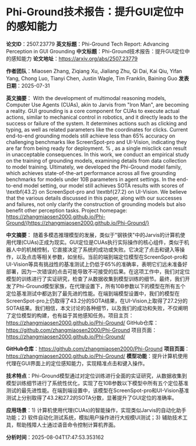 # Phi-Ground技术报告：提升GUI定位中的感知能力

**论文ID**：2507.23779
**英文标题**：Phi-Ground Tech Report: Advancing Perception in GUI Grounding
**中文标题**：Phi-Ground技术报告：提升GUI定位中的感知能力
**论文地址**：https://arxiv.org/abs/2507.23779

**作者团队**：Miaosen Zhang, Ziqiang Xu, Jialiang Zhu, Qi Dai, Kai Qiu, Yifan Yang, Chong Luo, Tianyi Chen, Justin Wagle, Tim Franklin, Baining Guo
**发表日期**：2025-07-31

**英文摘要**：
With the development of multimodal reasoning models, Computer Use Agents
(CUAs), akin to Jarvis from "Iron Man", are becoming a reality. GUI
grounding is a core component for CUAs to execute actual actions, similar to
mechanical control in robotics, and it directly leads to the success or
failure of the system. It determines actions such as clicking and typing, as
well as related parameters like the coordinates for clicks. Current end-to-end
grounding models still achieve less than 65\% accuracy on challenging
benchmarks like ScreenSpot-pro and UI-Vision, indicating they are far from
being ready for deployment. % , as a single misclick can result in
unacceptable consequences. In this work, we conduct an empirical study on the
training of grounding models, examining details from data collection to model
training. Ultimately, we developed the Phi-Ground model family, which
achieves state-of-the-art performance across all five grounding benchmarks
for models under 10B parameters in agent settings. In the end-to-end model
setting, our model still achieves SOTA results with scores of \textbf{43.2}
on ScreenSpot-pro and \textbf{27.2} on UI-Vision. We believe that the
various details discussed in this paper, along with our successes and
failures, not only clarify the construction of grounding models but also
benefit other perception tasks. Project homepage:
https://zhangmiaosen2000.github.io/Phi-Ground/{https://zhangmiaosen2000.github.io/Phi-Ground/}

**中文摘要**：
随着多模态推理模型的发展，类似于"钢铁侠"中的Jarvis的计算机使用代理(CUAs)正成为现实。GUI定位是CUAs执行实际操作的核心组件，类似于机器人中的机械控制，它直接决定了系统的成功或失败。它决定了点击和键入等操作，以及点击等相关参数，如坐标。当前的端到端定位模型在ScreenSpot-pro和UI-Vision等具有挑战性的基准测试上仍低于65%的准确率，表明它们远未准备好部署，因为一次错误的点击可能导致不可接受的后果。在这项工作中，我们对定位模型的训练进行了实证研究，检查了从数据收集到模型训练的细节。最终，我们开发了Phi-Ground模型家族，在代理设置下，所有10B参数以下的模型在所有五个定位基准测试中都达到了最先进的性能。在端到端模型设置中，我们的模型在ScreenSpot-pro上仍取得了43.2分的SOTA结果，在UI-Vision上取得了27.2分的SOTA结果。我们相信，本文讨论的各种细节，以及我们的成功和失败，不仅阐明了定位模型的构建，也有益于其他感知任务。项目主页：https://zhangmiaosen2000.github.io/Phi-Ground/ GitHub仓库：https://github.com/zhangmiaosen2000/Phi-Ground 项目页面：https://zhangmiaosen2000.github.io/Phi-Ground/

**GitHub仓库**：https://github.com/zhangmiaosen2000/Phi-Ground
**项目页面**：https://zhangmiaosen2000.github.io/Phi-Ground/
**模型功能**：提升计算机使用代理在GUI界面上的定位感知能力，实现精准点击和键入操作。

**技术特点**：Phi-Ground模型通过对定位训练进行全面的实证研究，从数据收集到模型训练细节进行了系统性优化，实现了在10B参数以下模型中所有五个定位基准测试的最先进性能。在端到端设置中，该模型在ScreenSpot-pro和UI-Vision基准测试上分别取得了43.2和27.2的SOTA分数，显著提升了GUI定位的准确率。

**应用场景**：1) 计算机使用代理(CUAs)的智能操作，实现类似Jarvis的自动化助手功能；2) 软件自动化测试系统，模拟用户操作进行大规模UI测试；3) 辅助技术工具，帮助残障人士通过语音命令控制计算机界面。

**分析时间**：2025-08-04T17:47:53.353162